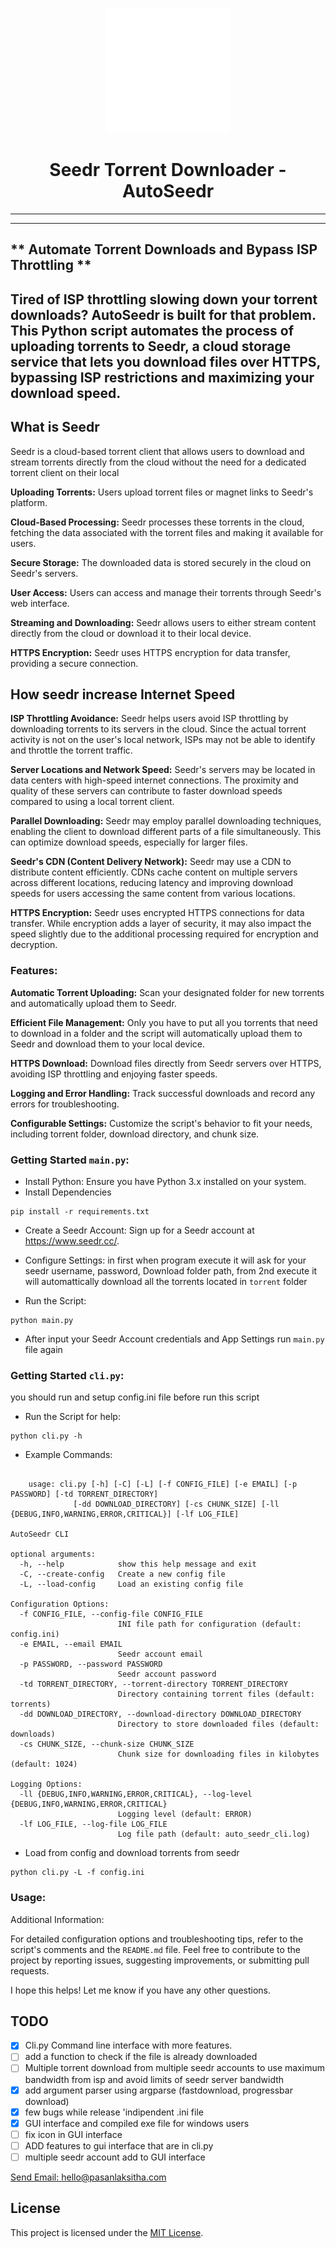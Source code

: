  
<p align="center">
  <img src="images/logo.png" width="200" />
</p>


<p align="center">
    <h1 align="center">Seedr Torrent Downloader - AutoSeedr</h1>
</p>

---

---
## ** Automate Torrent Downloads and Bypass ISP Throttling **
Tired of ISP throttling slowing down your torrent downloads? 
AutoSeedr is built for that problem. This Python script automates the process of uploading torrents to Seedr, 
a cloud storage service that lets you download files over HTTPS, bypassing ISP restrictions and maximizing your download speed.
---



## What is Seedr
Seedr is a cloud-based torrent client that allows users to download and stream torrents directly from the cloud without the need for a dedicated torrent client on their local 

**Uploading Torrents:** Users upload torrent files or magnet links to Seedr's platform.


**Cloud-Based Processing:** Seedr processes these torrents in the cloud, fetching the data associated with the torrent files and making it available for users.

**Secure Storage:** The downloaded data is stored securely in the cloud on Seedr's servers.

**User Access:** Users can access and manage their torrents through Seedr's web interface.

**Streaming and Downloading:** Seedr allows users to either stream content directly from the cloud or download it to their local device.

**HTTPS Encryption:** Seedr uses HTTPS encryption for data transfer, providing a secure connection.

## How seedr increase Internet Speed 

**ISP Throttling Avoidance:** 
Seedr helps users avoid ISP throttling by downloading torrents to its servers in the cloud. Since the actual torrent activity is not on the user's local network, ISPs may not be able to identify and throttle the torrent traffic.

**Server Locations and Network Speed:** 
Seedr's servers may be located in data centers with high-speed internet connections. The proximity and quality of these servers can contribute to faster download speeds compared to using a local torrent client.

**Parallel Downloading:** Seedr may employ parallel downloading techniques, enabling the client to download different parts of a file simultaneously. This can optimize download speeds, especially for larger files.

**Seedr's CDN (Content Delivery Network):**
Seedr may use a CDN to distribute content efficiently. CDNs cache content on multiple servers across different locations, reducing latency and improving download speeds for users accessing the same content from various locations.

**HTTPS Encryption:**
Seedr uses encrypted HTTPS connections for data transfer. While encryption adds a layer of security, it may also impact the speed slightly due to the additional processing required for encryption and decryption.


### Features:

**Automatic Torrent Uploading:** Scan your designated folder for new torrents and automatically upload them to Seedr.

**Efficient File Management:** Only you have to put all you torrents that need to download in a folder and the script will automatically upload them to Seedr and download them to your local device.

**HTTPS Download:** Download files directly from Seedr servers over HTTPS, avoiding ISP throttling and enjoying faster speeds.

**Logging and Error Handling:** Track successful downloads and record any errors for troubleshooting.

**Configurable Settings:** Customize the script's behavior to fit your needs, including torrent folder, download directory, and chunk size.



### Getting Started `main.py`:

+ Install Python: Ensure you have Python 3.x installed on your system.
+ Install Dependencies
```
pip install -r requirements.txt
``` 
+ Create a Seedr Account: Sign up for a Seedr account at https://www.seedr.cc/.

+ Configure Settings: in first when program execute it will ask for your seedr username, password, Download folder path, from 2nd execute it will automattically download all the torrents located in `torrent` folder

+ Run the Script:  
```
python main.py
``` 
+ After input your Seedr Account credentials and App Settings run `main.py` file again

### Getting Started `cli.py`:
 you should run and setup config.ini file before run this script
+ Run the Script for help:  
```
python cli.py -h
``` 
+ Example Commands:  
```
    
    usage: cli.py [-h] [-C] [-L] [-f CONFIG_FILE] [-e EMAIL] [-p PASSWORD] [-td TORRENT_DIRECTORY]
              [-dd DOWNLOAD_DIRECTORY] [-cs CHUNK_SIZE] [-ll {DEBUG,INFO,WARNING,ERROR,CRITICAL}] [-lf LOG_FILE]

AutoSeedr CLI

optional arguments:
  -h, --help            show this help message and exit
  -C, --create-config   Create a new config file
  -L, --load-config     Load an existing config file

Configuration Options:
  -f CONFIG_FILE, --config-file CONFIG_FILE
                        INI file path for configuration (default: config.ini)
  -e EMAIL, --email EMAIL
                        Seedr account email
  -p PASSWORD, --password PASSWORD
                        Seedr account password
  -td TORRENT_DIRECTORY, --torrent-directory TORRENT_DIRECTORY
                        Directory containing torrent files (default: torrents)
  -dd DOWNLOAD_DIRECTORY, --download-directory DOWNLOAD_DIRECTORY
                        Directory to store downloaded files (default: downloads)
  -cs CHUNK_SIZE, --chunk-size CHUNK_SIZE
                        Chunk size for downloading files in kilobytes (default: 1024)

Logging Options:
  -ll {DEBUG,INFO,WARNING,ERROR,CRITICAL}, --log-level {DEBUG,INFO,WARNING,ERROR,CRITICAL}
                        Logging level (default: ERROR)
  -lf LOG_FILE, --log-file LOG_FILE
                        Log file path (default: auto_seedr_cli.log)
```

+ Load from config and download torrents from seedr
```
python cli.py -L -f config.ini
```

### Usage:

Additional Information:

For detailed configuration options and troubleshooting tips, refer to the script's comments and the `README.md` file.
Feel free to contribute to the project by reporting issues, suggesting improvements, or submitting pull requests.


I hope this helps! Let me know if you have any other questions.

## TODO

- [x] Cli.py Command line interface with more features.
- [ ] add a function to check if the file is already downloaded
- [ ] Multiple torrent download from multiple seedr accounts to use maximum bandwidth from isp and avoid limits of seedr server bandwidth
- [x] add argument parser using argparse (fastdownload, progressbar download)
- [x] few bugs while release 'indipendent .ini file
- [x] GUI interface and compiled exe file for windows users
- [ ] fix icon in GUI interface
- [ ] ADD features to gui interface that are in cli.py
- [ ] multiple seedr account add to GUI interface

[Send Email: hello@pasanlaksitha.com](mailto:hello@pasanlaksitha.com)


## License

This project is licensed under the [MIT License](./LICENSE).

